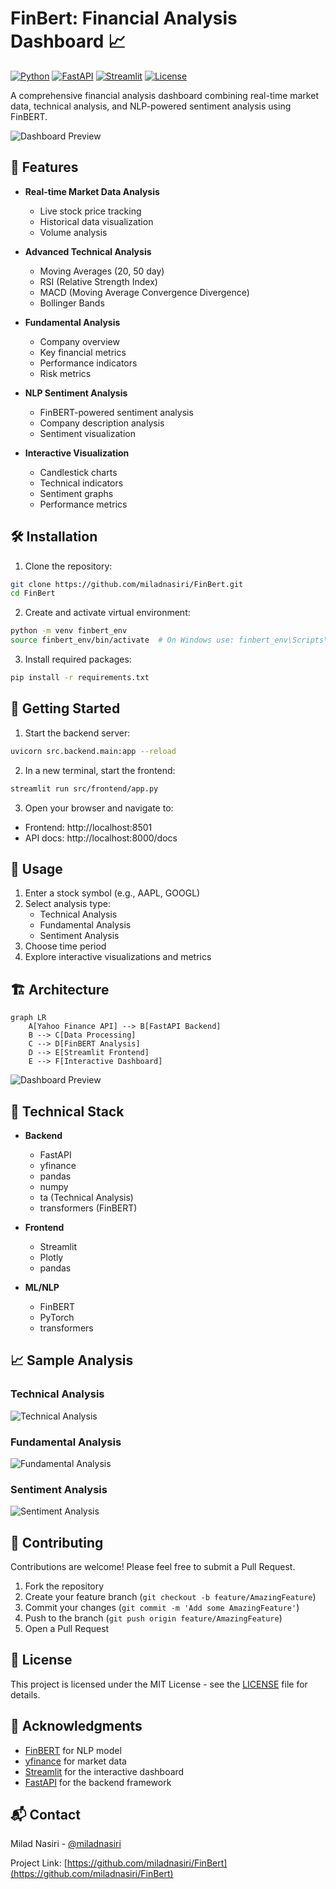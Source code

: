 # FinBert: Financial Analysis Dashboard 📈

[![Python](https://img.shields.io/badge/Python-3.8%2B-blue.svg)](https://www.python.org/downloads/)
[![FastAPI](https://img.shields.io/badge/FastAPI-0.68.0%2B-green.svg)](https://fastapi.tiangolo.com/)
[![Streamlit](https://img.shields.io/badge/Streamlit-1.0.0%2B-red.svg)](https://streamlit.io/)
[![License](https://img.shields.io/badge/license-MIT-blue.svg)](LICENSE)

A comprehensive financial analysis dashboard combining real-time market data, technical analysis, and NLP-powered sentiment analysis using FinBERT.

![Dashboard Preview](https://github.com/miladnasiri/FinBert/blob/40591f05091d40b23877d34af799db9ab1cbd5d3/Dashboard%20Preview.png)

## 🚀 Features

- **Real-time Market Data Analysis**
  - Live stock price tracking
  - Historical data visualization
  - Volume analysis

- **Advanced Technical Analysis**
  - Moving Averages (20, 50 day)
  - RSI (Relative Strength Index)
  - MACD (Moving Average Convergence Divergence)
  - Bollinger Bands

- **Fundamental Analysis**
  - Company overview
  - Key financial metrics
  - Performance indicators
  - Risk metrics

- **NLP Sentiment Analysis**
  - FinBERT-powered sentiment analysis
  - Company description analysis
  - Sentiment visualization

- **Interactive Visualization**
  - Candlestick charts
  - Technical indicators
  - Sentiment graphs
  - Performance metrics

## 🛠️ Installation

1. Clone the repository:
```bash
git clone https://github.com/miladnasiri/FinBert.git
cd FinBert
```

2. Create and activate virtual environment:
```bash
python -m venv finbert_env
source finbert_env/bin/activate  # On Windows use: finbert_env\Scripts\activate
```

3. Install required packages:
```bash
pip install -r requirements.txt
```

## 🚦 Getting Started

1. Start the backend server:
```bash
uvicorn src.backend.main:app --reload
```

2. In a new terminal, start the frontend:
```bash
streamlit run src/frontend/app.py
```

3. Open your browser and navigate to:
- Frontend: http://localhost:8501
- API docs: http://localhost:8000/docs

## 🎯 Usage

1. Enter a stock symbol (e.g., AAPL, GOOGL)
2. Select analysis type:
   - Technical Analysis
   - Fundamental Analysis
   - Sentiment Analysis
3. Choose time period
4. Explore interactive visualizations and metrics

## 🏗️ Architecture

```mermaid
graph LR
    A[Yahoo Finance API] --> B[FastAPI Backend]
    B --> C[Data Processing]
    C --> D[FinBERT Analysis]
    D --> E[Streamlit Frontend]
    E --> F[Interactive Dashboard]
```
![Dashboard Preview](https://github.com/miladnasiri/FinBert/blob/40591f05091d40b23877d34af799db9ab1cbd5d3/Dashboard%20Preview.png)
## 🔧 Technical Stack

- **Backend**
  - FastAPI
  - yfinance
  - pandas
  - numpy
  - ta (Technical Analysis)
  - transformers (FinBERT)

- **Frontend**
  - Streamlit
  - Plotly
  - pandas

- **ML/NLP**
  - FinBERT
  - PyTorch
  - transformers

## 📈 Sample Analysis

### Technical Analysis
![Technical Analysis](https://github.com/miladnasiri/FinBert/blob/963af325fbbc3dbdc598cbca1dc8158556da079e/Technical-Analysis.png)

### Fundamental Analysis
![Fundamental Analysis](https://github.com/miladnasiri/FinBert/blob/963af325fbbc3dbdc598cbca1dc8158556da079e/Fundamental-Analysis.png)

### Sentiment Analysis
![Sentiment Analysis](https://github.com/miladnasiri/FinBert/blob/963af325fbbc3dbdc598cbca1dc8158556da079e/Sentiment-Analysis.png)

## 🤝 Contributing

Contributions are welcome! Please feel free to submit a Pull Request.

1. Fork the repository
2. Create your feature branch (`git checkout -b feature/AmazingFeature`)
3. Commit your changes (`git commit -m 'Add some AmazingFeature'`)
4. Push to the branch (`git push origin feature/AmazingFeature`)
5. Open a Pull Request

## 📝 License

This project is licensed under the MIT License - see the [LICENSE](LICENSE) file for details.

## 🙏 Acknowledgments

- [FinBERT](https://huggingface.co/ProsusAI/finbert) for NLP model
- [yfinance](https://github.com/ranaroussi/yfinance) for market data
- [Streamlit](https://streamlit.io/) for the interactive dashboard
- [FastAPI](https://fastapi.tiangolo.com/) for the backend framework

## 📬 Contact

Milad Nasiri - [@miladnasiri](https://github.com/miladnasiri)

Project Link: [https://github.com/miladnasiri/FinBert](https://github.com/miladnasiri/FinBert)
